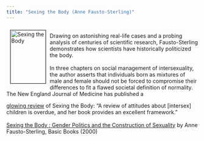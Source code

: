 ```yaml
---
title: "Sexing the Body (Anne Fausto-Sterling)"
---
```


<A HREF="http://www.amazon.com/exec/obidos/ISBN%3D0465077137/intersexsocietyo/"><IMG SRC="/img/books/sexing.gif" ALT="Sexing the Body" border=1 HEIGHT="140" WIDTH="92" align="left" hspace=10 vspace=10 ></A><br>Drawing on astonishing real-life cases and a probing analysis of centuries of scientific research, Fausto-Sterling demonstrates how scientists have historically politicized the body. <br><!--break--><br>In three chapters on social management of intersexuality, the author asserts that individuals born as mixtures of male and female should not be forced to compromise their differences to fit a flawed societal definition of normality. The New England Journal of Medicine has published a 

[glowing review][1] of Sexing the Body: &#8220;A review of attitudes about [intersex] children is overdue, and her book provides an excellent framework.&#8221;<br><br><A HREF="http://www.amazon.com/exec/obidos/ISBN%3D0465077137/intersexsocietyo/">Sexing the Body : Gender Politics and the Construction of Sexuality</A> by Anne Fausto-Sterling, Basic Books (2000)

 [1]: http://content.nejm.org/cgi/content/short/343/9/668